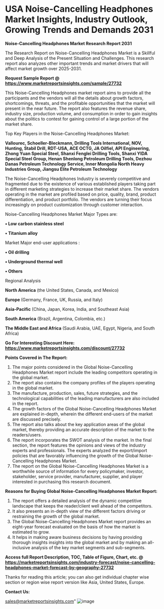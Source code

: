  # USA Noise-Cancelling Headphones Market Insights, Industry Outlook, Growing Trends and Demands 2031

<strong>Noise-Cancelling Headphones Market Research Report 2031</strong>

The Research Report on Noise-Cancelling Headphones Market is a Skillful and Deep Analysis of the Present Situation and Challenges. This research report also analyzes other important trends and market drivers that will affect market growth over 2025-2031.

<strong>Request Sample Report @ <a href=https://www.marketreportsinsights.com/sample/27732>https://www.marketreportsinsights.com/sample/27732</a></strong>

This Noise-Cancelling Headphones market report aims to provide all the participants and the vendors will all the details about growth factors, shortcomings, threats, and the profitable opportunities that the market will present in the near future. The report also features the revenue share, industry size, production volume, and consumption in order to gain insights about the politics to contest for gaining control of a large portion of the market share.

Top Key Players in the Noise-Cancelling Headphones Market:

<strong>Vallourec, Schoeller-Bleckmann, Drilling Tools International, NOV, Hunting, Stabil Drill, RDT-USA, ACE OCTG, JA Oilfiel, API Engineering, Zhong Yuan Special Steel, Shanxi Fenglei Drilling Tools, Shanxi YIDA Special Steel Group, Henan Shenlong Petroleum Drilling Tools, Dezhou Danas Petroleum Technology Service, Inner Mongolia North Heavy Industries Group, Jiangsu Elite Petroleum Technology</strong>

The Noise-Cancelling Headphones Industry is severely competitive and fragmented due to the existence of various established players taking part in different marketing strategies to increase their market share. The vendors operating in the market are profiled based on price, quality, brand, product differentiation, and product portfolio. The vendors are turning their focus increasingly on product customization through customer interaction.

Noise-Cancelling Headphones Market Major Types are:

<strong>• Low carbon stainless steel

• Titanium alloy</strong>

Market Major end-user applications :

<strong>• Oil drilling

• Underground thermal well

• Others</strong>

Regional Analysis

</u><strong><b>North America</b></strong> (the United States, Canada, and Mexico)

<strong><b>Europe </b></strong>(Germany, France, UK, Russia, and Italy)

<strong><b>Asia-Pacific</b></strong> (China, Japan, Korea, India, and Southeast Asia)

<strong><b>South America</b></strong> (Brazil, Argentina, Colombia, etc.)

<strong><b>The Middle East and Africa</b></strong> (Saudi Arabia, UAE, Egypt, Nigeria, and South Africa)

<strong>Go For Interesting Discount Here: <a href=https://www.marketreportsinsights.com/discount/27732>https://www.marketreportsinsights.com/discount/27732</a></strong>

<strong>Points Covered in The Report:</strong>
<ol>
  <li>The major points considered in the Global Noise-Cancelling Headphones Market report include the leading competitors operating in the global market.</li>
  <li>The report also contains the company profiles of the players operating in the global market.</li>
  <li>The manufacture, production, sales, future strategies, and the technological capabilities of the leading manufacturers are also included in the report.</li>
  <li>The growth factors of the Global Noise-Cancelling Headphones Market are explained in-depth, wherein the different end-users of the market are discussed precisely.</li>
  <li>The report also talks about the key application areas of the global market, thereby providing an accurate description of the market to the readers/users.</li>
  <li>The report incorporates the SWOT analysis of the market. In the final section, the report features the opinions and views of the industry experts and professionals. The experts analyzed the export/import policies that are favorably influencing the growth of the Global Noise-Cancelling Headphones Market.</li>
  <li>The report on the Global Noise-Cancelling Headphones Market is a worthwhile source of information for every policymaker, investor, stakeholder, service provider, manufacturer, supplier, and player interested in purchasing this research document.</li>
</ol>
<strong>Reasons for Buying Global Noise-Cancelling Headphones Market Report:</strong>

<ol>
  <li>The report offers a detailed analysis of the dynamic competitive landscape that keeps the reader/client well ahead of the competitors.</li>
  <li>It also presents an in-depth view of the different factors driving or restraining the growth of the global market.</li>
  <li>The Global Noise-Cancelling Headphones Market report provides an eight-year forecast evaluated on the basis of how the market is estimated to grow.</li>
  <li>It helps in making aware business decisions by having providing thorough insights insights into the global market and by making an all-inclusive analysis of the key market segments and sub-segments.</li>
</ol>
<strong>Access full Report Description, TOC, Table of Figure, Chart, etc. @ <a href=https://marketreportsinsights.com/industry-forecast/noise-cancelling-headphones-market-forecast-by-geography-27732>https://marketreportsinsights.com/industry-forecast/noise-cancelling-headphones-market-forecast-by-geography-27732</a></strong>


Thanks for reading this article; you can also get individual chapter wise section or region wise report version like Asia, United States, Europe.

<strong>Contact Us:</strong>

sales@marketreportsinsights.com"
![image](https://github.com/user-attachments/assets/ad3e4f73-42e1-4952-b735-c31e65e2ab33)
